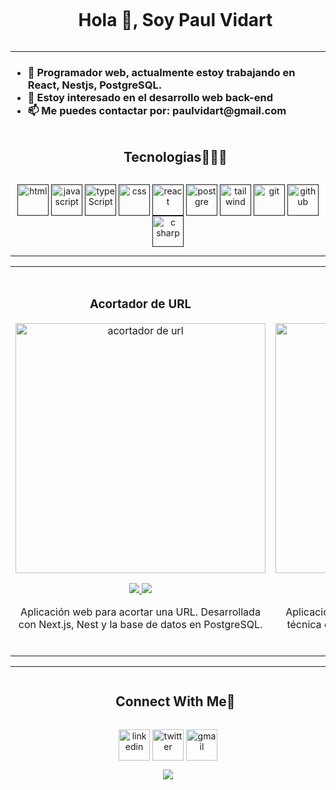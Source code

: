 
<!--h1 without bottom border-->
<div id="user-content-toc">
  <ul align="center">
    <summary><h1 style="display: inline-block">Hola 👋, Soy Paul Vidart</h1></summary>
  </ul>
</div>

----------------------------------------------------------------------

<!--Intro start-->
<h3 align="left">
        <ul>
            <li>🔭 Programador web, actualmente estoy trabajando en React, Nestjs, PostgreSQL.</li>
            <li>🤔 Estoy interesado en el desarrollo web back-end</li>
            <li>📫 Me puedes contactar por: paulvidart@gmail.com</li>
        </ul>
    </h3>
<!--Intro end-->

<!--h1 without bottom border-->
<div id="user-content-toc">
  <ul align="center">
    <summary><h2 style="display: inline-block">Tecnologias👨🏻‍💻</h2></summary>
  </ul>
</div>
<!--tech stack icons-->
<p align="center">
  <a href="" target="blank"><img align="center" src="https://cdn1.iconfinder.com/data/icons/logotypes/32/badge-html-5-256.png" alt="html" height="50" width="50" /></a>
  <a href="" target="blank"><img align="center" src="https://github.com/PaulV13/PaulV13/assets/49096175/96bc4a1d-8996-495b-9ca4-783b98290bcd" alt="javascript" height="50" width="50" /></a>
  <a href="" target="blank"><img align="center" src="https://upload.wikimedia.org/wikipedia/commons/thumb/4/4c/Typescript_logo_2020.svg/512px-Typescript_logo_2020.svg.png" alt="typeScript" height="50" width="50" /></a>
  <a href="" target="blank"><img align="center" src="https://diziglobalsolution.com/wp-content/uploads/2023/04/logo-css-3-1536.png" alt="css" height="50" width="50" /></a>
  <a href="" target="blank"><img align="center" src="https://cdn0.iconfinder.com/data/icons/logos-brands-in-colors/128/react-256.png" alt="react" height="50" width="50" /></a>
  <a href="" target="blank"><img align="center" src="https://upload.wikimedia.org/wikipedia/commons/thumb/2/29/Postgresql_elephant.svg/640px-Postgresql_elephant.svg.png" alt="postgre" height="50" width="50" /></a>
  <a href="" target="blank"><img align="center" src="https://upload.wikimedia.org/wikipedia/commons/thumb/d/d5/Tailwind_CSS_Logo.svg/512px-Tailwind_CSS_Logo.svg.png" alt="tailwind" height="50" width="50" /></a>
  <a href="" target="blank"><img align="center" src="https://upload.wikimedia.org/wikipedia/commons/thumb/3/3f/Git_icon.svg/2048px-Git_icon.svg.png" alt="git" height="50" width="50" /></a>
  <a href="" target="blank"><img align="center" src="https://upload.wikimedia.org/wikipedia/commons/thumb/c/c2/GitHub_Invertocat_Logo.svg/800px-GitHub_Invertocat_Logo.svg.png" alt="github" height="50" width="50" /></a>
  <a href="" target="blank"><img align="center" src="https://upload.wikimedia.org/wikipedia/commons/thumb/d/d2/C_Sharp_Logo_2023.svg/2048px-C_Sharp_Logo_2023.svg.png" alt="c sharp" height="50" width="50" /></a>
</p>

----------------------------------------------------------------------

<table>
<tr>
<td width="50%">
<h3 align="center">Acortador de URL</h3>
<div align="center">
<a href="https://github.com/PaulV13/links-short" target="_blank"><img src="https://i.imgur.com/6nYRg0I.png" width="400" alt="acortador de url"></a>
<p>
<a href="https://github.com/PaulV13/links-short" target="_blank">
<img src="https://img.shields.io/badge/CÓDIGO-ff9?style=for-the-badge&logo=github&logoColor=black">
</a>
<a href="https://short-link-app-omega.vercel.app" target="_blank">
<img src="https://img.shields.io/badge/-Link-green?style=for-the-badge&color=fbfc40">
</a>
</p>
<p>Aplicación web para acortar una URL. Desarrollada con Next.js, Nest y la base de datos en PostgreSQL.</p>
</div>
                                                                                      
</td>

<td width="50%">
               <br>
<h3 align="center">Pomodoro app</h3>
<div align="center">                                       
<a href="https://pomodoro-app-one.vercel.app/" target="_blank"><img src="https://i.imgur.com/BFsO3RT.png" width="400" alt="Curso arquitectura MVVM"></a>
<br>
<p>
<a href="https://github.com/PaulV13/pomodoro-app" target="_blank">
<img src="https://img.shields.io/badge/C%C3%93DIGO-80ffaa?style=for-the-badge&logo=github&logoColor=black">
</a>
<a href="https://pomodoro-app-one.vercel.app/" target="_blank">
<img src="https://img.shields.io/badge/-Link-green?style=for-the-badge&color=3fFD7f">
</a>
</p>Aplicación web de un temporizador basado en la técnica del Pomodoro, desarrollada con Vite.js y React.</p>
</p>
</div>                                                             
</table>

----------------------------------------------------------------------

<!-- Connect with me -->
<!--h2 without bottom border-->
<div id="user-content-toc">
  <ul align="center">
    <summary><h2 style="display: inline-block">Connect With Me🤝</h2></summary>
  </ul>
</div>

<!--icons and links-->
<p align="center">
<a href="https://www.linkedin.com/in/paulvidart/" target="blank"><img align="center" src="https://user-images.githubusercontent.com/88904952/234979284-68c11d7f-1acc-4f0c-ac78-044e1037d7b0.png" alt="linkedin" height="50" width="50" /></a>
<a href="https://twitter.com/paulvidart" target="blank"><img align="center" src="https://user-images.githubusercontent.com/88904952/234980676-61bfb021-ecc8-48f7-88e6-34c1b06c4a58.png" alt="twitter" height="50" width="50" /></a> 
<a href="mailto:paulvidart@gmail.com" target="blank"><img align="center" src="https://github.com/PaulV13/PaulV13/assets/49096175/47a36127-a7a4-461a-8ec7-8d871ed187bb" alt="gmail" height="50" width="50" /></a> 
</p>

<!--- stats (start) -->
<p align="center">
  
<img  align="center"  src="https://github-readme-stats.anuraghazra1.vercel.app/api/top-langs/?username=PaulV13&theme=dark&hide_border=false&no-bg=true&no-frame=true&langs_count=10"/>  

</p>        
<!--- stats (end) -->
